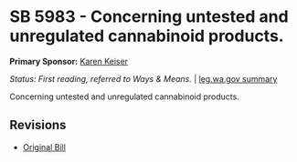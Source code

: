 # SB 5983 - Concerning untested and unregulated cannabinoid products.
**Primary Sponsor:** [Karen Keiser](/person/leg/karen.keiser.md)

*Status: First reading, referred to Ways & Means.* | [leg.wa.gov summary](https://app.leg.wa.gov/billsummary?BillNumber=5983&Year=2021)

Concerning untested and unregulated cannabinoid products.

## Revisions
* [Original Bill](1/)